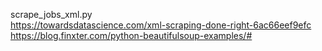 scrape_jobs_xml.py<br />
https://towardsdatascience.com/xml-scraping-done-right-6ac66eef9efc<br />
https://blog.finxter.com/python-beautifulsoup-examples/#<br />